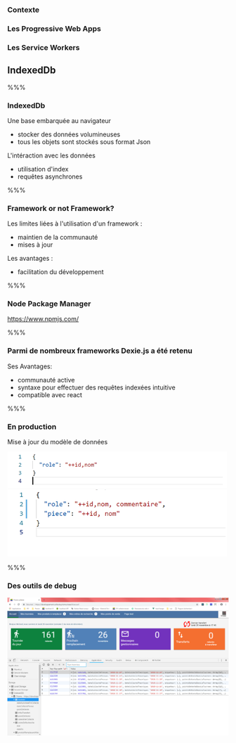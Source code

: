 ### Contexte

### Les Progressive Web Apps

### Les Service Workers

## IndexedDb

%%%

<!-- .slide: class="slide" data-background-color="#7580ba" -->

### IndexedDb

Une base embarquée au navigateur

- stocker des données volumineuses
- tous les objets sont stockés sous format Json

L'intéraction avec les données

- utilisation d'index
- requêtes asynchrones

%%%

<!-- .slide: class="slide" data-background-image="images/logo-git.png" data-background-size="600px" -->

### Framework or not Framework?

Les limites liées à l'utilisation d'un framework :

- maintien de la communauté
- mises à jour

Les avantages :

- facilitation du développement

%%%

<!-- .slide: class="slide" data-background-image="images/logo-git.png" data-background-size="600px" -->

### Node Package Manager

https://www.npmjs.com/

%%%

<!-- .slide: class="slide" data-background-image="images/logo-git.png" data-background-size="600px" -->

### Parmi de nombreux frameworks Dexie.js a été retenu

Ses Avantages:

- communauté active
- syntaxe pour effectuer des requêtes indexées intuitive
- compatible avec react

%%%

<!-- .slide: class="slide" data-background-image="images/logo-git.png" data-background-size="600px" -->

### En production

Mise à jour du modèle de données

<img src="images/schemaOriginal_rogne.png" width="500px" />

<img src="images/maj1_rogne.png" width="500px" />

%%%

<!-- .slide: class="slide" data-background-image="images/logo-git.png" data-background-size="600px" -->

### Des outils de debug

<img src="images/indexedDb.png" width="900px" />
